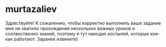 # murtazaliev
Здрвствуйте! К сожалению, чтобы корректно выполнить ваше задание мне не хватило прохождения нескольких важных уроков 
и соотвественно знаний, поэтому я тут накодил костылей, которые кое-как работают. Заранее извините)
